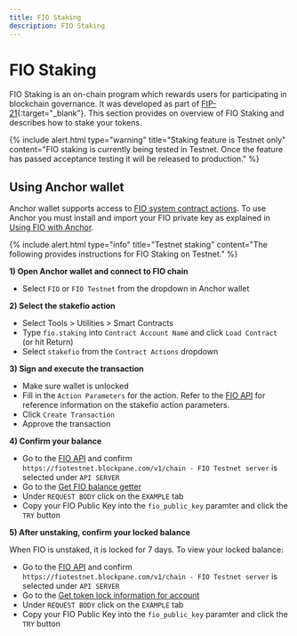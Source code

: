 ```yaml
---
title: FIO Staking
description: FIO Staking
---
```


# FIO Staking

FIO Staking is an on-chain program which rewards users for participating in blockchain governance. It was developed as part of [FIP-21](https://github.com/fioprotocol/fips/blob/master/fip-0021.md){:target="_blank"}. This section provides on overview of FIO Staking and describes how to stake your tokens.

{% include alert.html type="warning" title="Staking feature is Testnet only" content="FIO staking is currently being tested in Testnet. Once the feature has passed acceptance testing it will be released to production." %}

## Using Anchor wallet

Anchor wallet supports access to [FIO system contract actions]({{site.baseurl}}/pages/api/fio-api/#tag--Actions). To use Anchor you must install and import your FIO private key as explained in [Using FIO with Anchor]({{site.baseurl}}/docs/how-to/bloks#using-fio-in-anchor).

{% include alert.html type="info" title="Testnet staking" content="The following provides instructions for FIO Staking on Testnet." %}

**1) Open Anchor wallet and connect to FIO chain**

* Select `FIO` or `FIO Testnet` from the dropdown in Anchor wallet

**2) Select the stakefio action**

* Select Tools > Utilities > Smart Contracts 
* Type `fio.staking` into `Contract Account Name` and click `Load Contract` (or hit Return)
* Select `stakefio` from the `Contract Actions` dropdown

**3) Sign and execute the transaction**

* Make sure wallet is unlocked
* Fill in the `Action Parameters` for the action. Refer to the [FIO API]({{site.baseurl}}/pages/api/fio-api/#tag--Actions) for reference information on the stakefio action parameters.
* Click `Create Transaction`
* Approve the transaction

**4) Confirm your balance**

* Go to the [FIO API]({{site.baseurl}}/pages/api/fio-api/#overview) and confirm `https://fiotestnet.blockpane.com/v1/chain - FIO Testnet server` is selected under `API SERVER`
* Go to the [Get FIO balance getter]({{site.baseurl}}/pages/api/fio-api/#post-/get_fio_balance)
* Under `REQUEST BODY` click on the `EXAMPLE` tab
* Copy your FIO Public Key into the `fio_public_key` paramter and click the `TRY` button

**5) After unstaking, confirm your locked balance**

When FIO is unstaked, it is locked for 7 days. To view your locked balance:

* Go to the [FIO API]({{site.baseurl}}/pages/api/fio-api/#overview) and confirm `https://fiotestnet.blockpane.com/v1/chain - FIO Testnet server` is selected under `API SERVER`
* Go to the [Get token lock information for account]({{site.baseurl}}/pages/api/fio-api/#post-/get_locks)
* Under `REQUEST BODY` click on the `EXAMPLE` tab
* Copy your FIO Public Key into the `fio_public_key` paramter and click the `TRY` button
